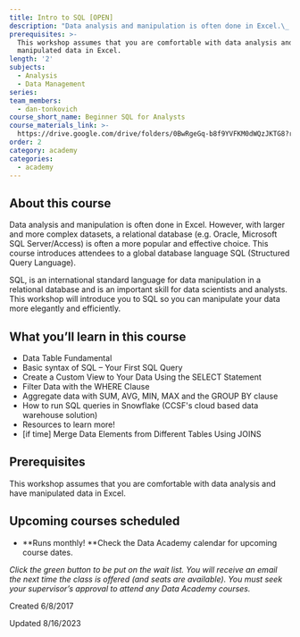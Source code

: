 ```yaml
---
title: Intro to SQL [OPEN]
description: "Data analysis and manipulation is often done in Excel.\_ However, with larger and more complex datasets, a relational database (e.g. Oracle, Microsoft SQL Server/Access) is often a more popular and effective choice. This course introduces attendees to a global database language SQL (Structured Query Language)."
prerequisites: >-
  This workshop assumes that you are comfortable with data analysis and have
  manipulated data in Excel.
length: '2'
subjects:
  - Analysis
  - Data Management
series:
team_members:
  - dan-tonkovich
course_short_name: Beginner SQL for Analysts
course_materials_link: >-
  https://drive.google.com/drive/folders/0BwRgeGq-b8f9YVFKM0dWQzJKTG8?resourcekey=0-UOJoxCd6VzbYWaHtMeNE0g&usp=share_link
order: 2
category: academy
categories:
  - academy
---
```

## About this course

Data analysis and manipulation is often done in Excel. However, with larger and more complex datasets, a relational database (e.g. Oracle, Microsoft SQL Server/Access) is often a more popular and effective choice. This course introduces attendees to a global database language SQL (Structured Query Language).

SQL, is an international standard language for data manipulation in a relational database and is an important skill for data scientists and analysts. This workshop will introduce you to SQL so you can manipulate your data more elegantly and efficiently.

## What you’ll learn in this course

* Data Table Fundamental
* Basic syntax of SQL – Your First SQL Query
* Create a Custom View to Your Data Using the SELECT Statement
* Filter Data with the WHERE Clause
* Aggregate data with SUM, AVG, MIN, MAX and the GROUP BY clause
* How to run SQL queries in Snowflake (CCSF's cloud based data warehouse solution)
* Resources to learn more!
* \[if time\] Merge Data Elements from Different Tables Using JOINS

## Prerequisites

This workshop assumes that you are comfortable with data analysis and have manipulated data in Excel.

## Upcoming courses scheduled

* **Runs monthly!&nbsp;**Check the Data Academy calendar for upcoming course dates.

*Click the green button to be put on the wait list. You will receive an email the next time the class is offered (and seats are available). You must seek your supervisor’s approval to attend any Data Academy courses.*

Created 6/8/2017

Updated 8/16/2023